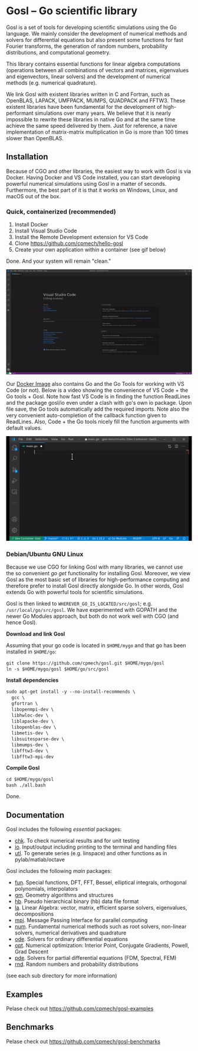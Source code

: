 # Gosl &ndash; Go scientific library

Gosl is a set of tools for developing scientific simulations using the Go language. We mainly consider the development of numerical methods and solvers for differential equations but also present some functions for fast Fourier transforms, the generation of random numbers, probability distributions, and computational geometry.

This library contains essential functions for linear algebra computations (operations between all combinations of vectors and matrices, eigenvalues and eigenvectors, linear solvers) and the development of numerical methods (e.g. numerical quadrature).

We link Gosl with existent libraries written in C and Fortran, such as OpenBLAS, LAPACK, UMFPACK, MUMPS, QUADPACK and FFTW3. These existent libraries have been fundamental for the development of high-performant simulations over many years. We believe that it is nearly impossible to rewrite these libraries in native Go and at the same time achieve the same speed delivered by them. Just for reference, a naive implementation of matrix-matrix multiplication in Go is more than 100 times slower than OpenBLAS.

## Installation

Because of CGO and other libraries, the easiest way to work with Gosl is via Docker. Having Docker and VS Code installed, you can start developing powerful numerical simulations using Gosl in a matter of seconds. Furthermore, the best part of it is that it works on Windows, Linux, and macOS out of the box.

### Quick, containerized (recommended)

1. Install Docker
2. Install Visual Studio Code
3. Install the Remote Development extension for VS Code
4. Clone https://github.com/cpmech/hello-gosl
5. Create your own application within a container (see gif below)

Done. And your system will remain "clean."

![](zdocs/vscode-open-in-container.gif)

Our [Docker Image](https://hub.docker.com/repository/docker/gosl/gosl) also contains Go and the Go Tools for working with VS Code (or not). Below is a video showing the convenience of VS Code + the Go tools + Gosl. Note how fast VS Code is in finding the function ReadLines and the package gosl/io even under a clash with go's own io package. Upon file save, the Go tools automatically add the required imports. Note also the very convenient auto-completion of the callback function given to ReadLines. Also, Code + the Go tools nicely fill the function arguments with default values.

![](zdocs/vscode-gosl-01.gif)


### Debian/Ubuntu GNU Linux

Because we use CGO for linking Gosl with many libraries, we cannot use the so convenient _go get_ functionality for installing Gosl. Moreover, we view Gosl as the most basic set of libraries for high-performance computing and therefore prefer to install Gosl directly alongside Go. In other words, Gosl extends Go with powerful tools for scientific simulations.

Gosl is then linked to `WHEREVER_GO_IS_LOCATED/src/gosl`; e.g. `/usr/local/go/src/gosl`. We have experimented with GOPATH and the newer Go Modules approach, but both do not work well with CGO (and hence Gosl).

**Download and link Gosl**

Assuming that your go code is located in `$HOME/mygo` and that go has been installed in `$HOME/go`:

```
git clone https://github.com/cpmech/gosl.git $HOME/mygo/gosl
ln -s $HOME/mygo/gosl $HOME/go/src/gosl
```

**Install dependencies**

```
sudo apt-get install -y --no-install-recommends \
  gcc \
  gfortran \
  libopenmpi-dev \
  libhwloc-dev \
  liblapacke-dev \
  libopenblas-dev \
  libmetis-dev \
  libsuitesparse-dev \
  libmumps-dev \
  libfftw3-dev \
  libfftw3-mpi-dev
```

**Compile Gosl**

```
cd $HOME/mygo/gosl
bash ./all.bash
```

Done.

## Documentation

Gosl includes the following *essential* packages:

- [chk](https://github.com/cpmech/gosl/tree/master/chk). To check numerical results and for unit testing
- [io](https://github.com/cpmech/gosl/tree/master/io). Input/output including printing to the terminal and handling files
- [utl](https://github.com/cpmech/gosl/tree/master/utl). To generate series (e.g. linspace) and other functions as in pylab/matlab/octave

Gosl includes the following *main* packages:

- [fun](https://github.com/cpmech/gosl/tree/master/fun). Special functions, DFT, FFT, Bessel, elliptical integrals, orthogonal polynomials, interpolators
- [gm](https://github.com/cpmech/gosl/tree/master/gm). Geometry algorithms and structures
- [hb](https://github.com/cpmech/gosl/tree/master/hb). Pseudo hierarchical binary (hb) data file format
- [la](https://github.com/cpmech/gosl/tree/master/la). Linear Algebra: vector, matrix, efficient sparse solvers, eigenvalues, decompositions
- [mpi](https://github.com/cpmech/gosl/tree/master/mpi). Message Passing Interface for parallel computing
- [num](https://github.com/cpmech/gosl/tree/master/num). Fundamental numerical methods such as root solvers, non-linear solvers, numerical derivatives and quadrature
- [ode](https://github.com/cpmech/gosl/tree/master/ode). Solvers for ordinary differential equations
- [opt](https://github.com/cpmech/gosl/tree/master/opt). Numerical optimization: Interior Point, Conjugate Gradients, Powell, Grad Descent
- [pde](https://github.com/cpmech/gosl/tree/master/pde). Solvers for partial differential equations (FDM, Spectral, FEM)
- [rnd](https://github.com/cpmech/gosl/tree/master/rnd). Random numbers and probability distributions

(see each sub directory for more information)

## Examples

Pelase check out https://github.com/cpmech/gosl-examples

## Benchmarks

Pelase check out https://github.com/cpmech/gosl-benchmarks
